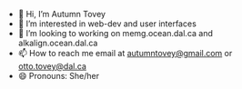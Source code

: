 - 👋 Hi, I’m Autumn Tovey
- 👀 I’m interested in web-dev and user interfaces
- 💼 I’m looking to working on memg.ocean.dal.ca and alkalign.ocean.dal.ca
- 📫 How to reach me email at autumntovey@gmail.com or otto.tovey@dal.ca
- 😄 Pronouns: She/her

<!---
Yovet7/Yovet7 is a ✨ special ✨ repository because its `README.md` (this file) appears on your GitHub profile.
You can click the Preview link to take a look at your changes.
--->
